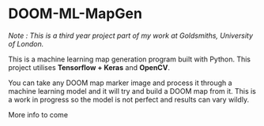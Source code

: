 # **DOOM-ML-MapGen**
*Note : This is a third year project part of my work at Goldsmiths, University of London.*

This is a machine learning map generation program built with Python. This project utilises **Tensorflow **+** Keras** and **OpenCV**.

You can take any DOOM map marker image and process it through a machine learning model and it will try and build a DOOM map from it. This is a work in progress so the model is not perfect and results can vary wildly.

More info to come
